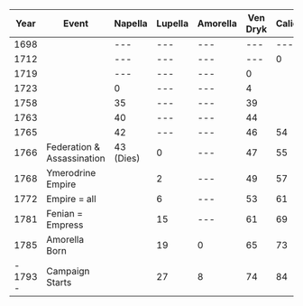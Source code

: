 | Year     | Event                      | Napella   | Lupella | Amorella | Ven Dryk | Calidian | Ymerodrol | Fenian | Circe |
| -------- | -------------------------- | --------- | ------- | -------- | -------- | -------- | --------- | ------ | ----- |
| 1698     |                            | ---       | ---     | ---      | ---      | ---      | 0         | ---    | ---   |
| 1712     |                            | ---       | ---     | ---      | ---      | 0        | 14        | ---    | ---   |
| 1719     |                            | ---       | ---     | ---      | 0        |          |           |        |       |
| 1723     |                            | 0         | ---     | ---      | 4        |          |           | ---    | ---   |
| 1758     |                            | 35        | ---     | ---      | 39       |          |           | ---    | 0     |
| 1763     |                            | 40        | ---     | ---      | 44       |          |           | 0      | 5     |
| 1765     |                            | 42        | ---     | ---      | 46       | 54       | 68 (Dies) | 2      | 7     |
| 1766     | Federation & Assassination | 43 (Dies) | 0       | ---      | 47       | 55       |           | 3      | 8     |
| 1768     | Ymerodrine Empire          |           | 2       | ---      | 49       | 57       |           |        |       |
| 1772     | Empire = all               |           | 6       | ---      | 53       | 61       |           |        |       |
| 1781     | Fenian = Empress           |           | 15      | ---      | 61       | 69       |           | 18     | 23    |
| 1785     | Amorella Born              |           | 19      | 0        | 65       | 73       |           | 22     | 27    |
| - 1793 - | Campaign Starts            |           | 27      | 8        | 74       | 84       |           | 30     | 35    |
